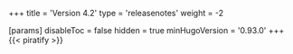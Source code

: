 +++
title = 'Version 4.2'
type = 'releasenotes'
weight = -2

[params]
  disableToc = false
  hidden = true
  minHugoVersion = '0.93.0'
+++
{{< piratify >}}
